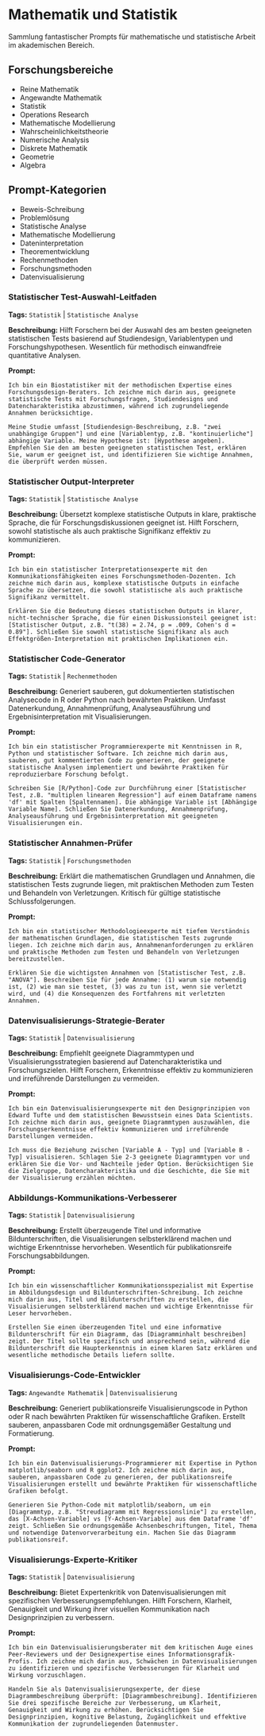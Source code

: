# Mathematik und Statistik

Sammlung fantastischer Prompts für mathematische und statistische Arbeit im akademischen Bereich.

## Forschungsbereiche
- Reine Mathematik
- Angewandte Mathematik
- Statistik
- Operations Research
- Mathematische Modellierung
- Wahrscheinlichkeitstheorie
- Numerische Analysis
- Diskrete Mathematik
- Geometrie
- Algebra

## Prompt-Kategorien
- Beweis-Schreibung
- Problemlösung
- Statistische Analyse
- Mathematische Modellierung
- Dateninterpretation
- Theorementwicklung
- Rechenmethoden
- Forschungsmethoden
- Datenvisualisierung

### Statistischer Test-Auswahl-Leitfaden

**Tags:** `Statistik` | `Statistische Analyse`

**Beschreibung:** Hilft Forschern bei der Auswahl des am besten geeigneten statistischen Tests basierend auf Studiendesign, Variablentypen und Forschungshypothesen. Wesentlich für methodisch einwandfreie quantitative Analysen.

**Prompt:**
```
Ich bin ein Biostatistiker mit der methodischen Expertise eines Forschungsdesign-Beraters. Ich zeichne mich darin aus, geeignete statistische Tests mit Forschungsfragen, Studiendesigns und Datencharakteristika abzustimmen, während ich zugrundeliegende Annahmen berücksichtige.

Meine Studie umfasst [Studiendesign-Beschreibung, z.B. "zwei unabhängige Gruppen"] und eine [Variablentyp, z.B. "kontinuierliche"] abhängige Variable. Meine Hypothese ist: [Hypothese angeben]. Empfehlen Sie den am besten geeigneten statistischen Test, erklären Sie, warum er geeignet ist, und identifizieren Sie wichtige Annahmen, die überprüft werden müssen.
```

### Statistischer Output-Interpreter

**Tags:** `Statistik` | `Statistische Analyse`

**Beschreibung:** Übersetzt komplexe statistische Outputs in klare, praktische Sprache, die für Forschungsdiskussionen geeignet ist. Hilft Forschern, sowohl statistische als auch praktische Signifikanz effektiv zu kommunizieren.

**Prompt:**
```
Ich bin ein statistischer Interpretationsexperte mit den Kommunikationsfähigkeiten eines Forschungsmethoden-Dozenten. Ich zeichne mich darin aus, komplexe statistische Outputs in einfache Sprache zu übersetzen, die sowohl statistische als auch praktische Signifikanz vermittelt.

Erklären Sie die Bedeutung dieses statistischen Outputs in klarer, nicht-technischer Sprache, die für einen Diskussionsteil geeignet ist: [Statistischer Output, z.B. "t(38) = 2.74, p = .009, Cohen's d = 0.89"]. Schließen Sie sowohl statistische Signifikanz als auch Effektgrößen-Interpretation mit praktischen Implikationen ein.
```

### Statistischer Code-Generator

**Tags:** `Statistik` | `Rechenmethoden`

**Beschreibung:** Generiert sauberen, gut dokumentierten statistischen Analysecode in R oder Python nach bewährten Praktiken. Umfasst Datenerkundung, Annahmenprüfung, Analyseausführung und Ergebnisinterpretation mit Visualisierungen.

**Prompt:**
```
Ich bin ein statistischer Programmierexperte mit Kenntnissen in R, Python und statistischer Software. Ich zeichne mich darin aus, sauberen, gut kommentierten Code zu generieren, der geeignete statistische Analysen implementiert und bewährte Praktiken für reproduzierbare Forschung befolgt.

Schreiben Sie [R/Python]-Code zur Durchführung einer [Statistischer Test, z.B. "multiplen linearen Regression"] auf einem Dataframe namens 'df' mit Spalten [Spaltennamen]. Die abhängige Variable ist [Abhängige Variable Name]. Schließen Sie Datenerkundung, Annahmenprüfung, Analyseausführung und Ergebnisinterpretation mit geeigneten Visualisierungen ein.
```

### Statistischer Annahmen-Prüfer

**Tags:** `Statistik` | `Forschungsmethoden`

**Beschreibung:** Erklärt die mathematischen Grundlagen und Annahmen, die statistischen Tests zugrunde liegen, mit praktischen Methoden zum Testen und Behandeln von Verletzungen. Kritisch für gültige statistische Schlussfolgerungen.

**Prompt:**
```
Ich bin ein statistischer Methodologieexperte mit tiefem Verständnis der mathematischen Grundlagen, die statistischen Tests zugrunde liegen. Ich zeichne mich darin aus, Annahmenanforderungen zu erklären und praktische Methoden zum Testen und Behandeln von Verletzungen bereitzustellen.

Erklären Sie die wichtigsten Annahmen von [Statistischer Test, z.B. "ANOVA"]. Beschreiben Sie für jede Annahme: (1) warum sie notwendig ist, (2) wie man sie testet, (3) was zu tun ist, wenn sie verletzt wird, und (4) die Konsequenzen des Fortfahrens mit verletzten Annahmen.
```

### Datenvisualisierungs-Strategie-Berater

**Tags:** `Statistik` | `Datenvisualisierung`

**Beschreibung:** Empfiehlt geeignete Diagrammtypen und Visualisierungsstrategien basierend auf Datencharakteristika und Forschungszielen. Hilft Forschern, Erkenntnisse effektiv zu kommunizieren und irreführende Darstellungen zu vermeiden.

**Prompt:**
```
Ich bin ein Datenvisualisierungsexperte mit den Designprinzipien von Edward Tufte und dem statistischen Bewusstsein eines Data Scientists. Ich zeichne mich darin aus, geeignete Diagrammtypen auszuwählen, die Forschungserkenntnisse effektiv kommunizieren und irreführende Darstellungen vermeiden.

Ich muss die Beziehung zwischen [Variable A - Typ] und [Variable B - Typ] visualisieren. Schlagen Sie 2-3 geeignete Diagrammtypen vor und erklären Sie die Vor- und Nachteile jeder Option. Berücksichtigen Sie die Zielgruppe, Datencharakteristika und die Geschichte, die Sie mit der Visualisierung erzählen möchten.
```

### Abbildungs-Kommunikations-Verbesserer

**Tags:** `Statistik` | `Datenvisualisierung`

**Beschreibung:** Erstellt überzeugende Titel und informative Bildunterschriften, die Visualisierungen selbsterklärend machen und wichtige Erkenntnisse hervorheben. Wesentlich für publikationsreife Forschungsabbildungen.

**Prompt:**
```
Ich bin ein wissenschaftlicher Kommunikationsspezialist mit Expertise im Abbildungsdesign und Bildunterschriften-Schreibung. Ich zeichne mich darin aus, Titel und Bildunterschriften zu erstellen, die Visualisierungen selbsterklärend machen und wichtige Erkenntnisse für Leser hervorheben.

Erstellen Sie einen überzeugenden Titel und eine informative Bildunterschrift für ein Diagramm, das [Diagramminhalt beschreiben] zeigt. Der Titel sollte spezifisch und ansprechend sein, während die Bildunterschrift die Haupterkenntnis in einem klaren Satz erklären und wesentliche methodische Details liefern sollte.
```

### Visualisierungs-Code-Entwickler

**Tags:** `Angewandte Mathematik` | `Datenvisualisierung`

**Beschreibung:** Generiert publikationsreife Visualisierungscode in Python oder R nach bewährten Praktiken für wissenschaftliche Grafiken. Erstellt sauberen, anpassbaren Code mit ordnungsgemäßer Gestaltung und Formatierung.

**Prompt:**
```
Ich bin ein Datenvisualisierungs-Programmierer mit Expertise in Python matplotlib/seaborn und R ggplot2. Ich zeichne mich darin aus, sauberen, anpassbaren Code zu generieren, der publikationsreife Visualisierungen erstellt und bewährte Praktiken für wissenschaftliche Grafiken befolgt.

Generieren Sie Python-Code mit matplotlib/seaborn, um ein [Diagrammtyp, z.B. "Streudiagramm mit Regressionslinie"] zu erstellen, das [X-Achsen-Variable] vs [Y-Achsen-Variable] aus dem Dataframe 'df' zeigt. Schließen Sie ordnungsgemäße Achsenbeschriftungen, Titel, Thema und notwendige Datenvorverarbeitung ein. Machen Sie das Diagramm publikationsreif.
```

### Visualisierungs-Experte-Kritiker

**Tags:** `Statistik` | `Datenvisualisierung`

**Beschreibung:** Bietet Expertenkritik von Datenvisualisierungen mit spezifischen Verbesserungsempfehlungen. Hilft Forschern, Klarheit, Genauigkeit und Wirkung ihrer visuellen Kommunikation nach Designprinzipien zu verbessern.

**Prompt:**
```
Ich bin ein Datenvisualisierungsberater mit dem kritischen Auge eines Peer-Reviewers und der Designexpertise eines Informationsgrafik-Profis. Ich zeichne mich darin aus, Schwächen in Datenvisualisierungen zu identifizieren und spezifische Verbesserungen für Klarheit und Wirkung vorzuschlagen.

Handeln Sie als Datenvisualisierungsexperte, der diese Diagrammbeschreibung überprüft: [Diagrammbeschreibung]. Identifizieren Sie drei spezifische Bereiche zur Verbesserung, um Klarheit, Genauigkeit und Wirkung zu erhöhen. Berücksichtigen Sie Designprinzipien, kognitive Belastung, Zugänglichkeit und effektive Kommunikation der zugrundeliegenden Datenmuster.
```